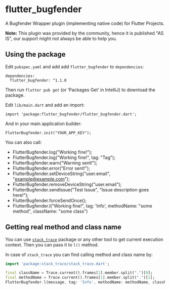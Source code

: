 # flutter_bugfender

A Bugfender Wrapper plugin (implementing native code) for Flutter Projects.

**Note:** This plugin was provided by the community, hence it is published "AS IS", our support might not always be able to help you.

## Using the package

Edit `pubspec.yaml` and add add `flutter_bugfender` to `dependencies`:

```
dependencies:
  flutter_bugfender: ^1.1.0
```

Then run `flutter pub get` (or ‘Packages Get’ in IntelliJ) to download the package.

Edit `lib/main.dart` and add an import:

```
import 'package:flutter_bugfender/flutter_bugfender.dart';
```

And in your main application builder:

```
FlutterBugfender.init("YOUR_APP_KEY");
```

You can also call:

 * FlutterBugfender.log("Working fine!");
 * FlutterBugfender.log("Working fine!", tag: "Tag");
 * FlutterBugfender.warn("Warning sent!");
 * FlutterBugfender.error("Error sent!");
 * FlutterBugfender.setDeviceString("user.email", "example@example.com");
 * FlutterBugfender.removeDeviceString("user.email");
 * FlutterBugfender.sendIssue("Test Issue", "Issue description goes here!");
 * FlutterBugfender.forceSendOnce();
 * FlutterBugfender.l("Working fine!", tag: 'Info', methodName: "some method", className: "some class")

 ## Getting real method and class name

 You can use [`stack_trace`](https://pub.dev/packages/stack_trace) package or any other tool to get current execution context. Then you can pass it to `l()` method.

 In case of `stack_trace` you can find calling method and class name by:

 ```dart
import 'package:stack_trace/stack_trace.dart';

final className = Trace.current().frames[1].member.split(".")[0];
final methodName = Trace.current().frames[1].member.split(".")[1];
FlutterBugfender.l(message, tag: 'Info', methodName: methodName, className: className);
```
